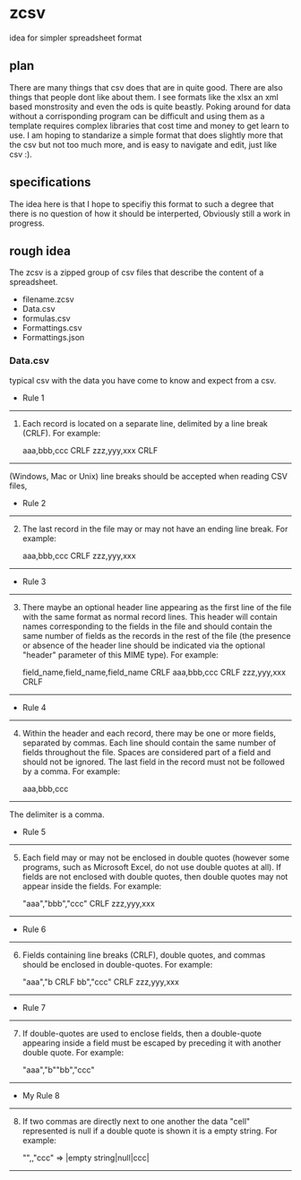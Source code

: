 # zcsv
idea for simpler spreadsheet format

## plan
There are many things that csv does that are in quite good. There are also things that people dont like about them. I see formats like the xlsx an xml based monstrosity and even the ods is quite beastly. Poking around for data without a corrisponding program can be difficult and using them as a template requires complex libraries that cost time and money to get learn to use. I am hoping to standarize a simple format that does slightly more that the csv but not too much more, and is easy to navigate and edit, just like csv :).

## specifications
The idea here is that I hope to specifiy this format to such a degree that there is no question of how it should be interperted, Obviously still a work in progress. 

## rough idea

The zcsv is a zipped group of csv files that describe the content of a spreadsheet.

 - filename.zcsv
  - Data.csv
  - formulas.csv
  - Formattings.csv
  - Formattings.json

### Data.csv 
typical csv with the data you have come to know and expect from a csv.

* Rule 1
  
-----------------------------------------------------------------------------------
1. Each record is located on a separate line, delimited by a line
   break (CRLF).  For example:

   aaa,bbb,ccc CRLF
   zzz,yyy,xxx CRLF
-----------------------------------------------------------------------------------

  (Windows, Mac or Unix) line breaks should be accepted when reading CSV files, 

* Rule 2

-----------------------------------------------------------------------------------
2. The last record in the file may or may not have an ending line
   break.  For example:

   aaa,bbb,ccc CRLF
   zzz,yyy,xxx
-----------------------------------------------------------------------------------

  
* Rule 3

-----------------------------------------------------------------------------------
3. There maybe an optional header line appearing as the first line
   of the file with the same format as normal record lines.  This
   header will contain names corresponding to the fields in the file
   and should contain the same number of fields as the records in
   the rest of the file (the presence or absence of the header line
   should be indicated via the optional "header" parameter of this
   MIME type).  For example:

   field_name,field_name,field_name CRLF
   aaa,bbb,ccc CRLF
   zzz,yyy,xxx CRLF
-----------------------------------------------------------------------------------

* Rule 4

-----------------------------------------------------------------------------------
4. Within the header and each record, there may be one or more
   fields, separated by commas.  Each line should contain the same
   number of fields throughout the file.  Spaces are considered part
   of a field and should not be ignored.  The last field in the
   record must not be followed by a comma.  For example:

   aaa,bbb,ccc
-----------------------------------------------------------------------------------

  The delimiter is a comma.

* Rule 5

-----------------------------------------------------------------------------------
5. Each field may or may not be enclosed in double quotes (however
   some programs, such as Microsoft Excel, do not use double quotes
   at all).  If fields are not enclosed with double quotes, then
   double quotes may not appear inside the fields.  For example:

   "aaa","bbb","ccc" CRLF
   zzz,yyy,xxx
-----------------------------------------------------------------------------------

* Rule 6

-----------------------------------------------------------------------------------
6. Fields containing line breaks (CRLF), double quotes, and commas
   should be enclosed in double-quotes.  For example:

   "aaa","b CRLF
   bb","ccc" CRLF
   zzz,yyy,xxx
-----------------------------------------------------------------------------------


* Rule 7

-----------------------------------------------------------------------------------
7. If double-quotes are used to enclose fields, then a double-quote
   appearing inside a field must be escaped by preceding it with
   another double quote.  For example:

   "aaa","b""bb","ccc"
-----------------------------------------------------------------------------------

* My Rule 8
-----------------------------------------------------------------------------------
8. If two commas are directly next to one another the data "cell" represented is null
   if a double quote is shown it is a empty string.
   For example:

   "",,"ccc"  => |empty string|null|ccc|
-----------------------------------------------------------------------------------
